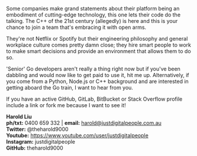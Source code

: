 Some companies make grand statements about their platform being an embodiment of cutting-edge technology, this one lets their code do the talking. The C++ of the 21st century (allegedly) is here and this is your chance to join a team that's embracing it with open arms. 

They're not Netflix or Spotify but their engineering philosophy and general workplace culture comes pretty damn close; they hire smart people to work to make smart decisions and provide an environment that allows them to do so.

'Senior' Go developers aren't really a thing right now but if you've been dabbling and would now like to get paid to use it, hit me up. Alternatively, if you come from a Python, Node.js or C++ background and are interested in getting aboard the Go train, I want to hear from you.

If you have an active GitHub, GitLab, BitBucket or Stack Overflow profile include a link or fork me because I want to see it!

**Harold Liu**</br>
**ph/txt:** 0400 659 332 | **email:** harold@justdigitalpeople.com.au</br>
**Twitter:** @theharold9000</br>
**Youtube:** https://www.youtube.com/user/justdigitalpeople</br>
**Instagram:** justdigitalpeople</br>
**GitHub:** theharold9000</br>